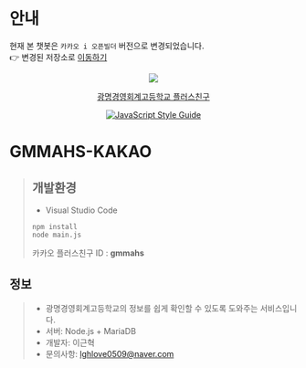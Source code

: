 # 안내
현재 본 챗봇은 `카카오 i 오픈빌더` 버전으로 변경되었습니다.  
👉 변경된 저장소로 [이동하기](https://github.com/leegeunhyeok/GMMAHS-KAKAO-i)

<div align="center">
  
  ![](https://user-images.githubusercontent.com/26512984/54033405-9429b680-41f7-11e9-9218-8dd93192fa62.png)
  
  [광명경영회계고등학교 플러스친구](http://pf.kakao.com/_DWMsC)

  [![JavaScript Style Guide](https://cdn.rawgit.com/standard/standard/master/badge.svg)](https://github.com/standard/standard)
  
</div>

# GMMAHS-KAKAO
> ## 개발환경
> - Visual Studio Code
> ```
> npm install
> node main.js
> ```
> 카카오 플러스친구 ID : <b>gmmahs</b>

## 정보
> - 광명경영회계고등학교의 정보를 쉽게 확인할 수 있도록 도와주는 서비스입니다.
> - 서버: Node.js + MariaDB
> - 개발자: 이근혁
> - 문의사항: lghlove0509@naver.com
